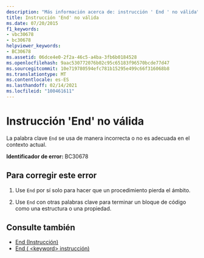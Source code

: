 ```yaml
---
description: "Más información acerca de: instrucción ' End ' no válida"
title: Instrucción 'End' no válida
ms.date: 07/20/2015
f1_keywords:
- vbc30678
- bc30678
helpviewer_keywords:
- BC30678
ms.assetid: 06dce4e0-2f2a-46c5-a4ba-3fb6b0184528
ms.openlocfilehash: 9aac530772076b02c95c65183f96570bcde77d47
ms.sourcegitcommit: 10e719780594efc781b15295e499c66f316068b8
ms.translationtype: MT
ms.contentlocale: es-ES
ms.lasthandoff: 02/14/2021
ms.locfileid: "100461611"
---
```

# <a name="end-statement-not-valid"></a>Instrucción 'End' no válida

La palabra clave `End` se usa de manera incorrecta o no es adecuada en el contexto actual.  
  
 **Identificador de error:** BC30678  
  
## <a name="to-correct-this-error"></a>Para corregir este error  
  
1. Use `End` por sí solo para hacer que un procedimiento pierda el ámbito.  
  
2. Use `End` con otras palabras clave para terminar un bloque de código como una estructura o una propiedad.  
  
## <a name="see-also"></a>Consulte también

- [End (Instrucción)](../language-reference/statements/end-statement.md)
- [End ( \<keyword> instrucción)](../language-reference/statements/end-keyword-statement.md)
